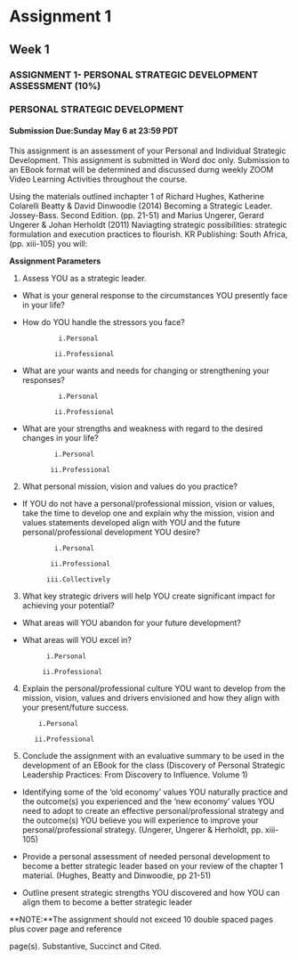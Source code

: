 # Assignment 1

## **Week 1**

### **ASSIGNMENT 1- PERSONAL STRATEGIC DEVELOPMENT ASSESSMENT \(10%\)**

### **PERSONAL STRATEGIC DEVELOPMENT**

#### **Submission Due:Sunday May 6 at 23:59 PDT**

This assignment is an assessment of your Personal and Individual Strategic Development. This assignment is submitted in Word doc only. Submission to an EBook format will be determined and discussed durng weekly ZOOM Video Learning Activities throughout the course.

Using the materials outlined inchapter 1 of Richard Hughes, Katherine Colarelli Beatty & David Dinwoodie \(2014\) Becoming a Strategic Leader. Jossey-Bass. Second Edition. \(pp. 21-51\) and Marius Ungerer, Gerard Ungerer & Johan Herholdt \(2011\) Naviagting strategic possibilities: strategic formulation and execution practices to flourish. KR Publishing: South Africa, \(pp. xiii-105\) you will:

**Assignment Parameters**

1. Assess YOU as a strategic leader.  

* What is your general response to the circumstances YOU presently face in your life?

* How do YOU handle the stressors you face?

               i.Personal

              ii.Professional

* What are your wants and needs for changing or strengthening your responses?

               i.Personal

              ii.Professional

* What are your strengths and weakness with regard to the desired changes in your life?

              i.Personal

             ii.Professional

2. What personal mission, vision and values do you practice?

* If YOU do not have a personal/professional mission, vision or values, take the time to develop one and explain why the mission, vision and values statements developed align with YOU and the future personal/professional development YOU desire?

              i.Personal

             ii.Professional

            iii.Collectively

3. What key strategic drivers will help YOU create significant impact for achieving your potential?

* What areas will YOU abandon for your future development?

* What areas will YOU excel in?

            i.Personal

           ii.Professional

4. Explain the personal/professional culture YOU want to develop from the mission, vision, values and drivers envisioned and how they align with your present/future success.

           i.Personal

          ii.Professional

5. Conclude the assignment with an evaluative summary to be used in the development of an EBook for the class \(Discovery of Personal Strategic Leadership Practices: From Discovery to Influence. Volume 1\)

* Identifying some of the ‘old economy’ values YOU naturally practice and the outcome\(s\) you experienced and the ‘new economy’ values YOU need to adopt to create an effective personal/professional strategy and the outcome\(s\) YOU believe you will experience to improve your personal/professional strategy. \(Ungerer, Ungerer & Herholdt, pp. xiii-105\)

* Provide a personal assessment of needed personal development to become a better strategic leader based on your review of the chapter 1 material. \(Hughes, Beatty and Dinwoodie, pp 21-51\)

* Outline present strategic strengths YOU discovered and how YOU can align them to become a better strategic leader

**NOTE:**The assignment should not exceed 10 double spaced pages plus cover page and reference

page\(s\). Substantive, Succinct and Cited.

